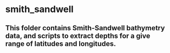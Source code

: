 
# smith_sandwell

## This folder contains Smith-Sandwell bathymetry data, and scripts to extract depths for a give range of latitudes and longitudes.

